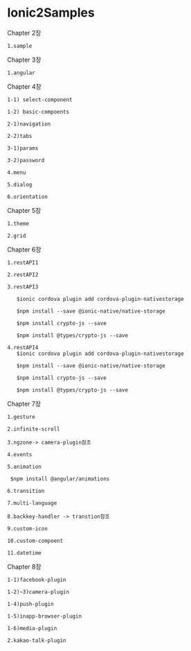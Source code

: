 # Ionic2Samples

Chapter 2장

    1.sample

Chapter 3장
    
    1.angular

Chapter 4장

    1-1) select-component

    1-2) basic-compoents

    2-1)navigation
    
    2-2)tabs

    3-1)params

    3-2)password

    4.menu

    5.dialog

    6.orientation

Chapter 5장

    1.theme

    2.grid

Chapter 6장

    1.restAPI1
   
    2.restAPI2

    3.restAPI3

       $ionic cordova plugin add cordova-plugin-nativestorage

       $npm install --save @ionic-native/native-storage

       $npm install crypto-js --save
       
       $npm install @types/crypto-js --save

    4.restAPI4
       $ionic cordova plugin add cordova-plugin-nativestorage

       $npm install --save @ionic-native/native-storage

       $npm install crypto-js --save

       $npm install @types/crypto-js --save

Chapter 7장

    1.gesture
  
    2.infinite-scroll
   
    3.ngzone-> camera-plugin참조 
 
    4.events

    5.animation

     $npm install @angular/animations

    6.transition

    7.multi-language

    8.backkey-handler -> transtion참조

    9.custom-icon
    
    10.custom-compoent
    
    11.datetime


Chapter 8장
 
    1-1)facebook-plugin

    1-2)~3)camera-plugin
    
    1-4)push-plugin
 
    1-5)inapp-browser-plugin

    1-6)media-plugin

    2.kakao-talk-plugin

 
